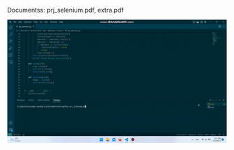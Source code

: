 Documentss: prj_selenium.pdf, extra.pdf

![](https://github.com/aminmollaei/SoftwareTesting_Selenium/blob/main/prj_selenium.gif)
